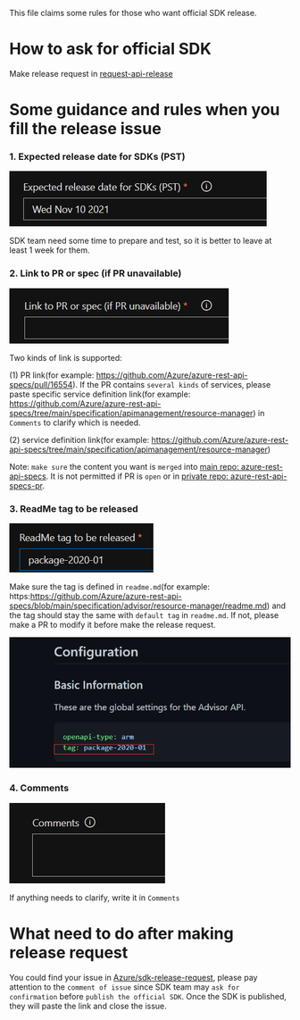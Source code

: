 This file claims some rules for those who want official SDK release.

# How to ask for official SDK 
Make release request in [request-api-release](https://portal.azure-devex-tools.com/tools/request-api-release)

# Some guidance and rules when you fill the release issue

### 1. Expected release date for SDKs (PST)
![img.png](expected-release-date.png)

SDK team need some time to prepare and test, so it is better to leave at least 1 week for them.

### 2. Link to PR or spec (if PR unavailable)
![img.png](link.png)

Two kinds of link is supported:

(1) PR link(for example: https://github.com/Azure/azure-rest-api-specs/pull/16554). If the PR contains `several kinds` of 
services, please paste specific service definition link(for example: https://github.com/Azure/azure-rest-api-specs/tree/main/specification/apimanagement/resource-manager)
in `Comments` to clarify which is needed.

(2) service definition link(for example: https://github.com/Azure/azure-rest-api-specs/tree/main/specification/apimanagement/resource-manager)

Note: `make sure` the content you want is `merged` into [main repo: azure-rest-api-specs](https://github.com/Azure/azure-rest-api-specs).
It is not permitted if PR is `open` or in [private repo: azure-rest-api-specs-pr](https://github.com/Azure/azure-rest-api-specs-pr).

### 3. ReadMe tag to be released
![img.png](tag.png)

Make sure the tag is defined in `readme.md`(for example: https:https://github.com/Azure/azure-rest-api-specs/blob/main/specification/advisor/resource-manager/readme.md)
and the tag should stay the same with `default tag` in `readme.md`. If not, please make a PR to modify it before make the
release request.

![img.png](default-tag.png)

### 4. Comments
![img.png](comments.png)

If anything needs to clarify, write it in `Comments`

# What need to do after making release request

You could find your issue in [Azure/sdk-release-request](https://github.com/Azure/sdk-release-request/issues?q=is%3Aopen+is%3Aissue+label%3AManagementPlane), 
please pay attention to the `comment of issue` since SDK team may `ask for confirmation` before `publish the official SDK`. Once the SDK is published,
they will paste the link and close the issue.
 
